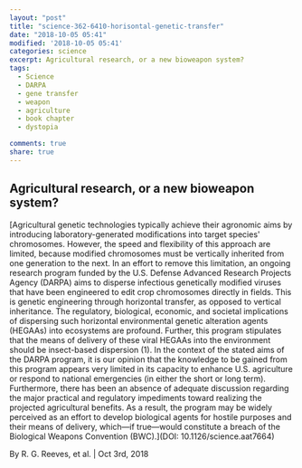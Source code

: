 ```yaml
---
layout: "post"
title: "science-362-6410-horisontal-genetic-transfer"
date: "2018-10-05 05:41"
modified: '2018-10-05 05:41'
categories: science
excerpt: Agricultural research, or a new bioweapon system?
tags:
  - Science
  - DARPA
  - gene transfer
  - weapon
  - agriculture
  - book chapter
  - dystopia

comments: true
share: true
---
```


## Agricultural research, or a new bioweapon system?

[Agricultural genetic technologies typically achieve their agronomic aims by introducing laboratory-generated modifications into target species' chromosomes. However, the speed and flexibility of this approach are limited, because modified chromosomes must be vertically inherited from one generation to the next. In an effort to remove this limitation, an ongoing research program funded by the U.S. Defense Advanced Research Projects Agency (DARPA) aims to disperse infectious genetically modified viruses that have been engineered to edit crop chromosomes directly in fields. This is genetic engineering through horizontal transfer, as opposed to vertical inheritance. The regulatory, biological, economic, and societal implications of dispersing such horizontal environmental genetic alteration agents (HEGAAs) into ecosystems are profound. Further, this program stipulates that the means of delivery of these viral HEGAAs into the environment should be insect-based dispersion (1). In the context of the stated aims of the DARPA program, it is our opinion that the knowledge to be gained from this program appears very limited in its capacity to enhance U.S. agriculture or respond to national emergencies (in either the short or long term). Furthermore, there has been an absence of adequate discussion regarding the major practical and regulatory impediments toward realizing the projected agricultural benefits. As a result, the program may be widely perceived as an effort to develop biological agents for hostile purposes and their means of delivery, which—if true—would constitute a breach of the Biological Weapons Convention (BWC).](DOI: 10.1126/science.aat7664)

By R. G. Reeves, et al. | Oct 3rd, 2018
